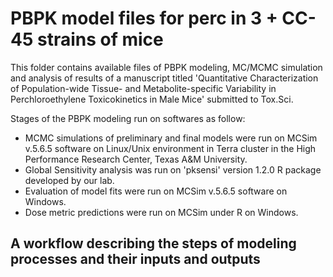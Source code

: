 # PBPK model files for perc in 3 + CC-45 strains of mice
This folder contains available files of PBPK modeling, MC/MCMC simulation and analysis of results of a manuscript titled 'Quantitative Characterization of Population-wide Tissue- and Metabolite-specific Variability in Perchloroethylene Toxicokinetics in Male Mice' submitted to Tox.Sci.

Stages of the PBPK modeling run on softwares as follow:
  - MCMC simulations of preliminary and final models were run on MCSim v.5.6.5 software on Linux/Unix environment in Terra cluster in the High Performance Research Center, Texas A&M University.
  - Global Sensitivity analysis was run on 'pksensi' version 1.2.0 R package developed by our lab.
  - Evaluation of model fits were run on MCSim v.5.6.5 software on Windows.
  - Dose metric predictions were run on MCSim under R on Windows.

## A workflow describing the steps of modeling processes and their inputs and outputs
